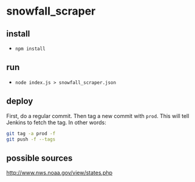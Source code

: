 # snowfall_scraper

## install

- `npm install`

## run

- `node index.js > snowfall_scraper.json`

## deploy

First, do a regular commit. Then tag a new commit with `prod`. This will tell Jenkins to fetch the tag. In other words:

```bash
git tag -a prod -f
git push -f --tags
```

## possible sources
http://www.nws.noaa.gov/view/states.php